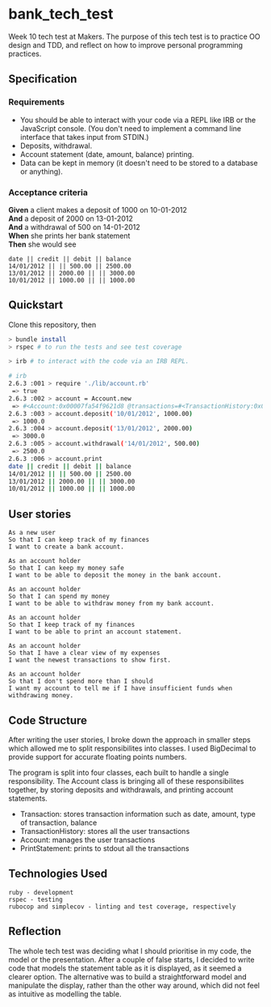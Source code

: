 # bank_tech_test

Week 10 tech test at Makers. The purpose of this tech test is to practice OO design and TDD, and reflect on how to improve personal programming practices.

## Specification

### Requirements

* You should be able to interact with your code via a REPL like IRB or the JavaScript console.  (You don't need to implement a command line interface that takes input from STDIN.)
* Deposits, withdrawal.
* Account statement (date, amount, balance) printing.
* Data can be kept in memory (it doesn't need to be stored to a database or anything).

### Acceptance criteria

**Given** a client makes a deposit of 1000 on 10-01-2012  
**And** a deposit of 2000 on 13-01-2012  
**And** a withdrawal of 500 on 14-01-2012  
**When** she prints her bank statement  
**Then** she would see

```
date || credit || debit || balance
14/01/2012 || || 500.00 || 2500.00
13/01/2012 || 2000.00 || || 3000.00
10/01/2012 || 1000.00 || || 1000.00
```
## Quickstart
Clone this repository, then

```bash
> bundle install
> rspec # to run the tests and see test coverage

> irb # to interact with the code via an IRB REPL.
```
```bash
# irb
2.6.3 :001 > require './lib/account.rb'
 => true 
2.6.3 :002 > account = Account.new
 => #<Account:0x00007fa54f9621d8 @transactions=#<TransactionHistory:0x00007fa54f9621b0 @transactions=[], @transaction_class=Transaction>, @balance=0> 
2.6.3 :003 > account.deposit('10/01/2012', 1000.00)
 => 1000.0 
2.6.3 :004 > account.deposit('13/01/2012', 2000.00)
 => 3000.0 
2.6.3 :005 > account.withdrawal('14/01/2012', 500.00)
 => 2500.0 
2.6.3 :006 > account.print
date || credit || debit || balance
14/01/2012 || || 500.00 || 2500.00
13/01/2012 || 2000.00 || || 3000.00
10/01/2012 || 1000.00 || || 1000.00
```


## User stories

```
As a new user
So that I can keep track of my finances
I want to create a bank account.

As an account holder
So that I can keep my money safe
I want to be able to deposit the money in the bank account.

As an account holder
So that I can spend my money
I want to be able to withdraw money from my bank account.

As an account holder
So that I keep track of my finances
I want to be able to print an account statement.

As an account holder
So that I have a clear view of my expenses
I want the newest transactions to show first.

As an account holder
So that I don't spend more than I should
I want my account to tell me if I have insufficient funds when withdrawing money.
```

## Code Structure
After writing the user stories, I broke down the approach in smaller steps which allowed me to split responsibilites into classes. I used BigDecimal to provide support for accurate floating points numbers.

The program is split into four classes, each built to handle a single responsibility. The Account class is bringing all of these responsibilites together, by storing deposits and withdrawals, and printing account statements. 

* Transaction: stores transaction information such as date, amount, type of transaction, balance  
* TransactionHistory: stores all the user transactions  
* Account: manages the user transactions  
* PrintStatement: prints to stdout all the transactions  

## Technologies Used

```
ruby - development
rspec - testing
rubocop and simplecov - linting and test coverage, respectively
```

## Reflection

The whole tech test was deciding what I should prioritise in my code, the model or the presentation. After a couple of false starts, I decided to write code that models the statement table as it is displayed, as it seemed a clearer option. The alternative was to build a straightforward model and manipulate the display, rather than the other way around, which did not feel as intuitive as modelling the table.
